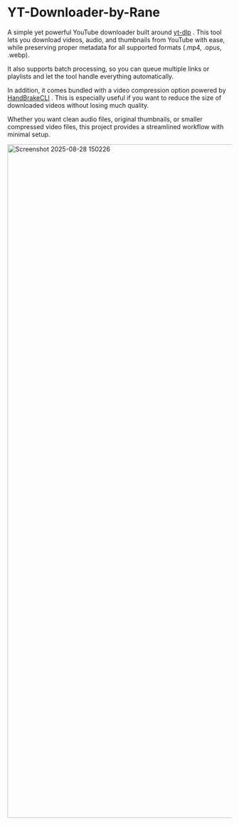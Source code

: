 # YT-Downloader-by-Rane
A simple yet powerful YouTube downloader built around [yt-dlp](https://github.com/yt-dlp/yt-dlp)
. This tool lets you download videos, audio, and thumbnails from YouTube with ease, while preserving proper metadata for all supported formats (.mp4, .opus, .webp).

It also supports batch processing, so you can queue multiple links or playlists and let the tool handle everything automatically.

In addition, it comes bundled with a video compression option powered by [HandBrakeCLI](https://handbrake.fr/)
. This is especially useful if you want to reduce the size of downloaded videos without losing much quality.

Whether you want clean audio files, original thumbnails, or smaller compressed video files, this project provides a streamlined workflow with minimal setup.

<img width="1454" height="1510" alt="Screenshot 2025-08-28 150226" src="https://github.com/user-attachments/assets/193165d9-ab96-4fce-ac02-69a205871b79" />


